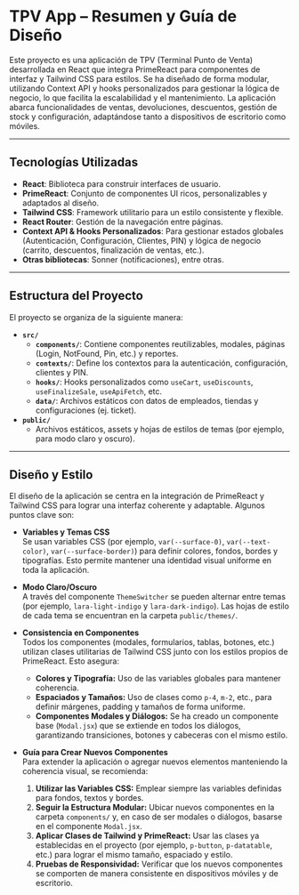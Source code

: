 # TPV App – Resumen y Guía de Diseño

Este proyecto es una aplicación de TPV (Terminal Punto de Venta) desarrollada en React que integra PrimeReact para componentes de interfaz y Tailwind CSS para estilos. Se ha diseñado de forma modular, utilizando Context API y hooks personalizados para gestionar la lógica de negocio, lo que facilita la escalabilidad y el mantenimiento. La aplicación abarca funcionalidades de ventas, devoluciones, descuentos, gestión de stock y configuración, adaptándose tanto a dispositivos de escritorio como móviles.

---

## Tecnologías Utilizadas

- **React**: Biblioteca para construir interfaces de usuario.
- **PrimeReact**: Conjunto de componentes UI ricos, personalizables y adaptados al diseño.
- **Tailwind CSS**: Framework utilitario para un estilo consistente y flexible.
- **React Router**: Gestión de la navegación entre páginas.
- **Context API & Hooks Personalizados**: Para gestionar estados globales (Autenticación, Configuración, Clientes, PIN) y lógica de negocio (carrito, descuentos, finalización de ventas, etc.).
- **Otras bibliotecas**: Sonner (notificaciones), entre otras.

---

## Estructura del Proyecto

El proyecto se organiza de la siguiente manera:

- **`src/`**  
  - **`components/`**: Contiene componentes reutilizables, modales, páginas (Login, NotFound, Pin, etc.) y reportes.
  - **`contexts/`**: Define los contextos para la autenticación, configuración, clientes y PIN.
  - **`hooks/`**: Hooks personalizados como `useCart`, `useDiscounts`, `useFinalizeSale`, `useApiFetch`, etc.
  - **`data/`**: Archivos estáticos con datos de empleados, tiendas y configuraciones (ej. ticket).
- **`public/`**  
  - Archivos estáticos, assets y hojas de estilos de temas (por ejemplo, para modo claro y oscuro).

---

## Diseño y Estilo

El diseño de la aplicación se centra en la integración de PrimeReact y Tailwind CSS para lograr una interfaz coherente y adaptable. Algunos puntos clave son:

- **Variables y Temas CSS**  
  Se usan variables CSS (por ejemplo, `var(--surface-0)`, `var(--text-color)`, `var(--surface-border)`) para definir colores, fondos, bordes y tipografías. Esto permite mantener una identidad visual uniforme en toda la aplicación.

- **Modo Claro/Oscuro**  
  A través del componente `ThemeSwitcher` se pueden alternar entre temas (por ejemplo, `lara-light-indigo` y `lara-dark-indigo`). Las hojas de estilo de cada tema se encuentran en la carpeta `public/themes/`.

- **Consistencia en Componentes**  
  Todos los componentes (modales, formularios, tablas, botones, etc.) utilizan clases utilitarias de Tailwind CSS junto con los estilos propios de PrimeReact. Esto asegura:
  - **Colores y Tipografía:** Uso de las variables globales para mantener coherencia.
  - **Espaciados y Tamaños:** Uso de clases como `p-4`, `m-2`, etc., para definir márgenes, padding y tamaños de forma uniforme.
  - **Componentes Modales y Diálogos:** Se ha creado un componente base (`Modal.jsx`) que se extiende en todos los diálogos, garantizando transiciones, botones y cabeceras con el mismo estilo.
  
- **Guía para Crear Nuevos Componentes**  
  Para extender la aplicación o agregar nuevos elementos manteniendo la coherencia visual, se recomienda:
  1. **Utilizar las Variables CSS:** Emplear siempre las variables definidas para fondos, textos y bordes.
  2. **Seguir la Estructura Modular:** Ubicar nuevos componentes en la carpeta `components/` y, en caso de ser modales o diálogos, basarse en el componente `Modal.jsx`.
  3. **Aplicar Clases de Tailwind y PrimeReact:** Usar las clases ya establecidas en el proyecto (por ejemplo, `p-button`, `p-datatable`, etc.) para lograr el mismo tamaño, espaciado y estilo.
  4. **Pruebas de Responsividad:** Verificar que los nuevos componentes se comporten de manera consistente en dispositivos móviles y de escritorio.
  